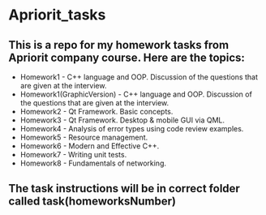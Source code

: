 # Apriorit_tasks
## This is a repo for my homework tasks from Apriorit company course. Here are the topics:

 * Homework1 - C++ language and OOP. Discussion of the questions that are given at the interview.
 * Homework1(GraphicVersion) - C++ language and OOP. Discussion of the questions that are given at the interview.
 * Homework2 - Qt Framework. Basic concepts.
 * Homework3 - Qt Framework. Desktop & mobile GUI via QML.
 * Homework4 - Analysis of error types using code review examples.
 * Homework5 - Resource management.
 * Homework6 - Modern and Effective C++.
 * Homework7 - Writing unit tests.
 * Homework8 - Fundamentals of networking.

## The task instructions will be in correct folder called task(homeworksNumber)
